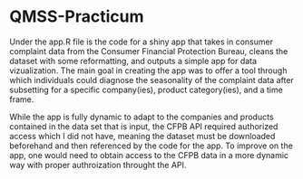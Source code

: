 # QMSS-Practicum

Under the app.R file is the code for a shiny app that takes in consumer complaint data from the Consumer Financial Protection Bureau, cleans the dataset with some reformatting, and outputs a simple app for data vizualization. The main goal in creating the app was to offer a tool through which individuals could diagnose the seasonality of the complaint data after subsetting for a specific company(ies), product category(ies), and a time frame. 

While the app is fully dynamic to adapt to the companies and products contained in the data set that is input, the CFPB API required authorized access which I did not have, meaning the dataset must be downloaded beforehand and then referenced by the code for the app. To improve on the app, one would need to obtain access to the CFPB data in a more dynamic way with proper authroization throught the API.
